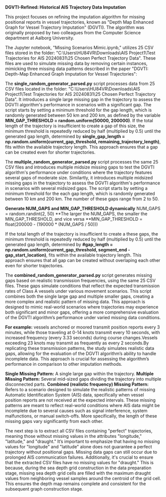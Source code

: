 **DGVTI-Refined: Historical AIS Trajectory Data Imputation**

This project focuses on refining the imputation algorithm for missing positional reports in vessel trajectories, known as "Depth Map Enhanced Graph for Vessel Trajectory Imputation" (DGVTI). The algorithm was originally proposed by two colleagues from the Computer Science department at Aalborg University.

The Jupyter notebook, "Missing Scenarios Mimic.ipynb," utilizes 25 CSV files stored in the folder: "C:\Users\HU84VR\Downloads\AIS Project1\Test Trajectories for AIS 20240831\25 Chosen Perfect Trajectory Data". These files are used to simulate missing data by removing certain instances, mimicking three missing data patterns described in the paper "DGVTI: Depth-Map Enhanced Graph Imputation for Vessel Trajectories":

The **single_random_generator_parsed.py** script processes data from 25 CSV files located in the folder: "C:\Users\HU84VR\Downloads\AIS Project1\Test Trajectories for AIS 20240831\25 Chosen Perfect Trajectory Data". It introduces a single large missing gap in the trajectory to assess the DGVTI algorithm's performance in scenarios with a significant gap. The script starts by setting a minimum threshold for the gap length, which is randomly generated between 50 km and 200 km, as defined by the variable **MIN_GAP_THRESHOLD = random.uniform(50000, 200000)**. If the total length of the trajectory is insufficient to create a gap of this size, the minimum threshold is repeatedly reduced by half (multiplied by 0.5) until the generated gap length, determined by **single_gap_length = np.random.uniform(current_gap_threshold, remaining_trajectory_length)**, fits within the available trajectory length. This approach ensures that a gap can be created even for shorter trajectories.
 
The **multiple_random_generator_parsed.py** script processes the same 25 CSV files and introduces multiple midsize missing gaps to test the DGVTI algorithm's performance under conditions where the trajectory features several gaps of moderate size. Similartly, it introduces multiple midsized missing gaps in the trajectory to assess the DGVTI algorithm's performance in scenarios with several midsized gaps. The script starts by setting a minimum threshold for the each gap length, which is randomly generated between 10 km and 200 km. The number of these gaps range from 2 to 50.

**Generate NUM_GAPS and MIN_GAP_THRESHOLD dynamically**
NUM_GAPS = random.randint(2, 50)
**The larger the NUM_GAPS, the smaller the MIN_GAP_THRESHOLD, and vice versa
**MIN_GAP_THRESHOLD = float(200000 - (190000 * (NUM_GAPS / 50)))

If the total length of the trajectory is insufficient to create a these gaps, the minimum threshold is repeatedly reduced by half (multiplied by 0.5) until the generated gap length, determined by **#gap_length = np.random.uniform(current_gap_threshold, segment_end - gap_start_location)**, fits within the available trajectory length. This approach ensures that all gap can be created without overlaping each other even for shorter trajectories.

The **combined_random_generator_parsed.py** script generates missing gaps based on realistic transmission frequencies, using the same 25 CSV files. These gaps simulate conditions that reflect the expected transmission rates of Class A vessels under various movement scenarios. This script combines both the single large gap and multiple smaller gaps, creating a more complex and realistic pattern of missing data. This approach is designed to mimic real-world scenarios where trajectories may experience both significant and minor gaps, offering a more comprehensive evaluation of the DGVTI algorithm’s performance under varied missing data conditions.

**For example:** vessels anchored or moored transmit position reports every 3 minutes, while those traveling at 0-14 knots transmit every 10 seconds, with increased frequency (every 3.33 seconds) during course changes.Vessels exceeding 23 knots may transmit as frequently as every 2 seconds.By replicating these transmission patterns, the study simulates realistic data gaps, allowing for the evaluation of the DGVTI algorithm’s ability to handle incomplete data. This approach is crucial for assessing the algorithm’s performance in comparison to other imputation methods.

**Single Missing Pattern:** A single large gap within the trajectory.
**Multiple Missing Pattern:** Several mid-sized gaps dividing the trajectory into multiple disconnected parts.
**Combined (realistic frequency) Missing Pattern:** Refers to a scenario designed to simulate the realistic patterns of missing Automatic Identification System (AIS) data, specifically when vessel position reports are not received at the expected intervals. These missing patterns are meant to reflect real-world conditions where AIS data might be incomplete due to several causes such as signal interference, system malfunctions, or manual switch-offs. More specifically, the length of these missing gaps vary significantly from each other.

The next step is to extract all CSV files containing "perfect" trajectories, meaning those without missing values in the attributes "longitude," "latitude," and "draught." It’s important to emphasize that having no missing values for "longitude" and "latitude" alone does not guarantee a perfect trajectory without positional gaps. Missing data gaps can still occur due to prolonged AIS communication failures. Additionally, it's crucial to ensure that the extracted CSV files have no missing values for "draught." This is because, during the sea depth grid construction in the data preparation stage, missing sea depth grid cells are filled with the maximum draught values from neighboring vessel samples around the centroid of the grid cell. This ensures the depth map remains complete and consistent for the subsequent graph construction stage.



